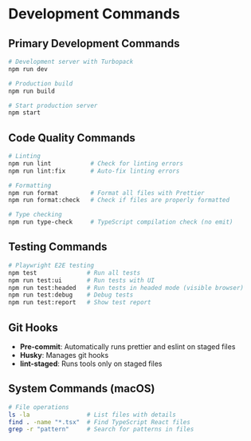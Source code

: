 # Development Commands

## Primary Development Commands

```bash
# Development server with Turbopack
npm run dev

# Production build
npm run build

# Start production server
npm start
```

## Code Quality Commands

```bash
# Linting
npm run lint           # Check for linting errors
npm run lint:fix       # Auto-fix linting errors

# Formatting
npm run format         # Format all files with Prettier
npm run format:check   # Check if files are properly formatted

# Type checking
npm run type-check     # TypeScript compilation check (no emit)
```

## Testing Commands

```bash
# Playwright E2E testing
npm test              # Run all tests
npm run test:ui       # Run tests with UI
npm run test:headed   # Run tests in headed mode (visible browser)
npm run test:debug    # Debug tests
npm run test:report   # Show test report
```

## Git Hooks

- **Pre-commit**: Automatically runs prettier and eslint on staged files
- **Husky**: Manages git hooks
- **lint-staged**: Runs tools only on staged files

## System Commands (macOS)

```bash
# File operations
ls -la                # List files with details
find . -name "*.tsx"  # Find TypeScript React files
grep -r "pattern"     # Search for patterns in files
```
